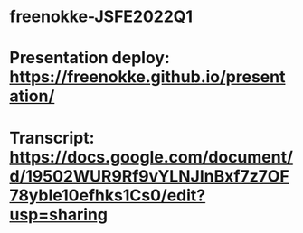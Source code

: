 # freenokke-JSFE2022Q1
# Presentation deploy: https://freenokke.github.io/presentation/
# Transcript: https://docs.google.com/document/d/19502WUR9Rf9vYLNJInBxf7z7OF78ybIe10efhks1Cs0/edit?usp=sharing
